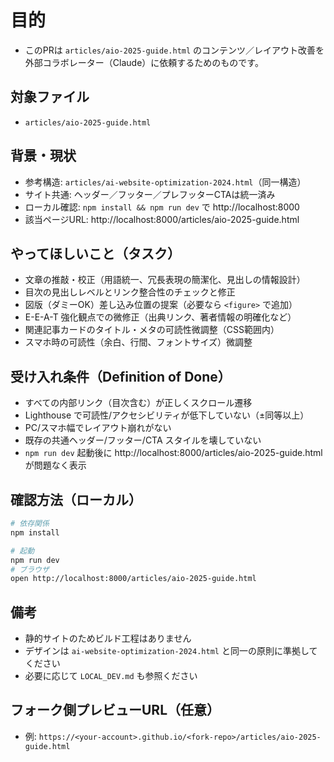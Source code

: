 # 目的
- このPRは `articles/aio-2025-guide.html` のコンテンツ／レイアウト改善を外部コラボレーター（Claude）に依頼するためのものです。

## 対象ファイル
- `articles/aio-2025-guide.html`

## 背景・現状
- 参考構造: `articles/ai-website-optimization-2024.html`（同一構造）
- サイト共通: ヘッダー／フッター／プレフッターCTAは統一済み
- ローカル確認: `npm install && npm run dev` で http://localhost:8000
- 該当ページURL: http://localhost:8000/articles/aio-2025-guide.html

## やってほしいこと（タスク）
- 文章の推敲・校正（用語統一、冗長表現の簡潔化、見出しの情報設計）
- 目次の見出しレベルとリンク整合性のチェックと修正
- 図版（ダミーOK）差し込み位置の提案（必要なら `<figure>` で追加）
- E-E-A-T 強化観点での微修正（出典リンク、著者情報の明確化など）
- 関連記事カードのタイトル・メタの可読性微調整（CSS範囲内）
- スマホ時の可読性（余白、行間、フォントサイズ）微調整

## 受け入れ条件（Definition of Done）
- すべての内部リンク（目次含む）が正しくスクロール遷移
- Lighthouse で可読性/アクセシビリティが低下していない（±同等以上）
- PC/スマホ幅でレイアウト崩れがない
- 既存の共通ヘッダー/フッター/CTA スタイルを壊していない
- `npm run dev` 起動後に http://localhost:8000/articles/aio-2025-guide.html が問題なく表示

## 確認方法（ローカル）
```bash
# 依存関係
npm install

# 起動
npm run dev
# ブラウザ
open http://localhost:8000/articles/aio-2025-guide.html
```

## 備考
- 静的サイトのためビルド工程はありません
- デザインは `ai-website-optimization-2024.html` と同一の原則に準拠してください
- 必要に応じて `LOCAL_DEV.md` も参照ください 

## フォーク側プレビューURL（任意）
- 例: `https://<your-account>.github.io/<fork-repo>/articles/aio-2025-guide.html` 